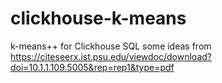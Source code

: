 # clickhouse-k-means
k-means++ for Clickhouse SQL
some ideas from https://citeseerx.ist.psu.edu/viewdoc/download?doi=10.1.1.109.5005&rep=rep1&type=pdf
